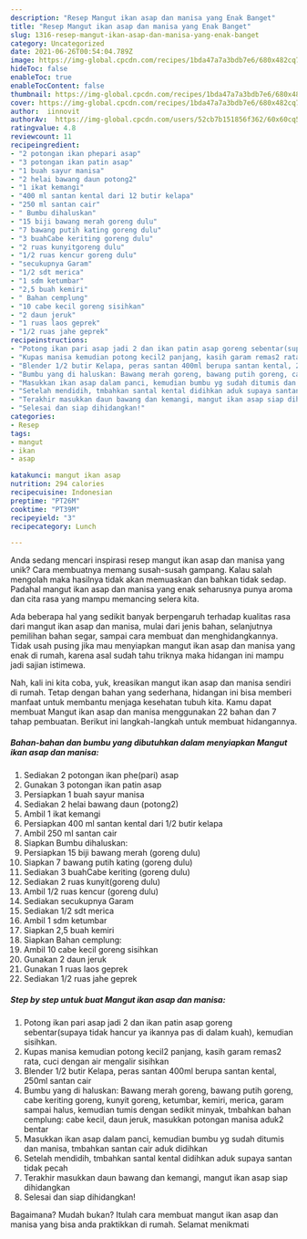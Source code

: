 ```yaml
---
description: "Resep Mangut ikan asap dan manisa yang Enak Banget"
title: "Resep Mangut ikan asap dan manisa yang Enak Banget"
slug: 1316-resep-mangut-ikan-asap-dan-manisa-yang-enak-banget
category: Uncategorized
date: 2021-06-26T00:54:04.789Z
image: https://img-global.cpcdn.com/recipes/1bda47a7a3bdb7e6/680x482cq70/mangut-ikan-asap-dan-manisa-foto-resep-utama.jpg
hideToc: false
enableToc: true
enableTocContent: false
thumbnail: https://img-global.cpcdn.com/recipes/1bda47a7a3bdb7e6/680x482cq70/mangut-ikan-asap-dan-manisa-foto-resep-utama.jpg
cover: https://img-global.cpcdn.com/recipes/1bda47a7a3bdb7e6/680x482cq70/mangut-ikan-asap-dan-manisa-foto-resep-utama.jpg
author:  iinnovit
authorAv:  https://img-global.cpcdn.com/users/52cb7b151856f362/60x60cq50/avatar.jpg
ratingvalue: 4.8
reviewcount: 11
recipeingredient:
- "2 potongan ikan phepari asap"
- "3 potongan ikan patin asap"
- "1 buah sayur manisa"
- "2 helai bawang daun potong2"
- "1 ikat kemangi"
- "400 ml santan kental dari 12 butir kelapa"
- "250 ml santan cair"
- " Bumbu dihaluskan"
- "15 biji bawang merah goreng dulu"
- "7 bawang putih kating goreng dulu"
- "3 buahCabe keriting goreng dulu"
- "2 ruas kunyitgoreng dulu"
- "1/2 ruas kencur goreng dulu"
- "secukupnya Garam"
- "1/2 sdt merica"
- "1 sdm ketumbar"
- "2,5 buah kemiri"
- " Bahan cemplung"
- "10 cabe kecil goreng sisihkan"
- "2 daun jeruk"
- "1 ruas laos geprek"
- "1/2 ruas jahe geprek"
recipeinstructions:
- "Potong ikan pari asap jadi 2 dan ikan patin asap goreng sebentar(supaya tidak hancur ya ikannya pas di dalam kuah), kemudian sisihkan."
- "Kupas manisa kemudian potong kecil2 panjang, kasih garam remas2 rata, cuci dengan air mengalir sisihkan"
- "Blender 1/2 butir Kelapa, peras santan 400ml berupa santan kental, 250ml santan cair"
- "Bumbu yang di haluskan: Bawang merah goreng, bawang putih goreng, cabe keriting goreng, kunyit goreng, ketumbar, kemiri, merica, garam sampai halus, kemudian tumis dengan sedikit minyak, tmbahkan bahan cemplung: cabe kecil, daun jeruk, masukkan potongan manisa aduk2 bentar"
- "Masukkan ikan asap dalam panci, kemudian bumbu yg sudah ditumis dan manisa, tmbahkan santan cair aduk didihkan"
- "Setelah mendidih, tmbahkan santal kental didihkan aduk supaya santan tidak pecah"
- "Terakhir masukkan daun bawang dan kemangi, mangut ikan asap siap dihidangkan"
- "Selesai dan siap dihidangkan!"
categories:
- Resep
tags:
- mangut
- ikan
- asap

katakunci: mangut ikan asap 
nutrition: 294 calories
recipecuisine: Indonesian
preptime: "PT26M"
cooktime: "PT39M"
recipeyield: "3"
recipecategory: Lunch

---
```



Anda sedang mencari inspirasi resep mangut ikan asap dan manisa yang unik? Cara membuatnya memang susah-susah gampang. Kalau salah mengolah maka hasilnya tidak akan memuaskan dan bahkan tidak sedap. Padahal mangut ikan asap dan manisa yang enak seharusnya punya aroma dan cita rasa yang mampu memancing selera kita.


Ada beberapa hal yang sedikit banyak berpengaruh terhadap kualitas rasa dari mangut ikan asap dan manisa, mulai dari jenis bahan, selanjutnya pemilihan bahan segar, sampai cara membuat dan menghidangkannya. Tidak usah pusing jika mau menyiapkan mangut ikan asap dan manisa yang enak di rumah, karena asal sudah tahu triknya maka hidangan ini mampu jadi sajian istimewa.




Nah, kali ini kita coba, yuk, kreasikan mangut ikan asap dan manisa sendiri di rumah. Tetap dengan bahan yang sederhana, hidangan ini bisa memberi manfaat untuk membantu menjaga kesehatan tubuh kita. Kamu dapat membuat Mangut ikan asap dan manisa menggunakan 22 bahan dan 7 tahap pembuatan. Berikut ini langkah-langkah untuk membuat hidangannya.

<!--inarticleads1-->

##### Bahan-bahan dan bumbu yang dibutuhkan dalam menyiapkan Mangut ikan asap dan manisa:

1. Sediakan 2 potongan ikan phe(pari) asap
1. Gunakan 3 potongan ikan patin asap
1. Persiapkan 1 buah sayur manisa
1. Sediakan 2 helai bawang daun (potong2)
1. Ambil 1 ikat kemangi
1. Persiapkan 400 ml santan kental dari 1/2 butir kelapa
1. Ambil 250 ml santan cair
1. Siapkan  Bumbu dihaluskan:
1. Persiapkan 15 biji bawang merah (goreng dulu)
1. Siapkan 7 bawang putih kating (goreng dulu)
1. Sediakan 3 buahCabe keriting (goreng dulu)
1. Sediakan 2 ruas kunyit(goreng dulu)
1. Ambil 1/2 ruas kencur (goreng dulu)
1. Sediakan secukupnya Garam
1. Sediakan 1/2 sdt merica
1. Ambil 1 sdm ketumbar
1. Siapkan 2,5 buah kemiri
1. Siapkan  Bahan cemplung:
1. Ambil 10 cabe kecil goreng sisihkan
1. Gunakan 2 daun jeruk
1. Gunakan 1 ruas laos geprek
1. Sediakan 1/2 ruas jahe geprek




<!--inarticleads2-->

##### Step by step untuk buat Mangut ikan asap dan manisa:

1. Potong ikan pari asap jadi 2 dan ikan patin asap goreng sebentar(supaya tidak hancur ya ikannya pas di dalam kuah), kemudian sisihkan.
1. Kupas manisa kemudian potong kecil2 panjang, kasih garam remas2 rata, cuci dengan air mengalir sisihkan
1. Blender 1/2 butir Kelapa, peras santan 400ml berupa santan kental, 250ml santan cair
1. Bumbu yang di haluskan: Bawang merah goreng, bawang putih goreng, cabe keriting goreng, kunyit goreng, ketumbar, kemiri, merica, garam sampai halus, kemudian tumis dengan sedikit minyak, tmbahkan bahan cemplung: cabe kecil, daun jeruk, masukkan potongan manisa aduk2 bentar
1. Masukkan ikan asap dalam panci, kemudian bumbu yg sudah ditumis dan manisa, tmbahkan santan cair aduk didihkan
1. Setelah mendidih, tmbahkan santal kental didihkan aduk supaya santan tidak pecah
1. Terakhir masukkan daun bawang dan kemangi, mangut ikan asap siap dihidangkan
1. Selesai dan siap dihidangkan!



Bagaimana? Mudah bukan? Itulah cara membuat mangut ikan asap dan manisa yang bisa anda praktikkan di rumah. Selamat menikmati
